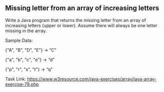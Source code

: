 ## Missing letter from an array of increasing letters

Write a Java program that returns the missing letter from an array of increasing letters (upper or lower). Assume there will always be one letter missing in the array.

Sample Data:

{"A", "B", "D", "E"} -> “C”

{"a", "b", "c", "e"} -> “d”

{"p", "r", "s", "t"} -> “q”

Task Link: https://www.w3resource.com/java-exercises/array/java-array-exercise-79.php